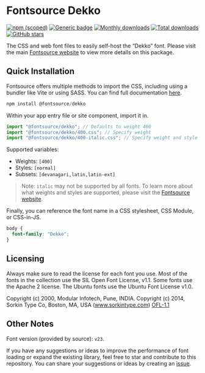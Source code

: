 # Fontsource Dekko

[![npm (scoped)](https://img.shields.io/npm/v/@fontsource/dekko?color=brightgreen)](https://www.npmjs.com/package/@fontsource/dekko) [![Generic badge](https://img.shields.io/badge/fontsource-passing-brightgreen)](https://github.com/fontsource/fontsource) [![Monthly downloads](https://badgen.net/npm/dm/@fontsource/dekko)](https://github.com/fontsource/fontsource) [![Total downloads](https://badgen.net/npm/dt/@fontsource/dekko)](https://github.com/fontsource/fontsource) [![GitHub stars](https://img.shields.io/github/stars/fontsource/fontsource.svg?style=social&label=Star)](https://github.com/fontsource/fontsource/stargazers)

The CSS and web font files to easily self-host the “Dekko” font. Please visit the main [Fontsource website](https://fontsource.org/fonts/dekko) to view more details on this package.

## Quick Installation

Fontsource offers multiple methods to import the CSS, including using a bundler like Vite or using SASS. You can find full documentation [here](https://fontsource.org/docs/getting-started/introduction).

```javascript
npm install @fontsource/dekko
```

Within your app entry file or site component, import it in.

```javascript
import "@fontsource/dekko"; // Defaults to weight 400
import "@fontsource/dekko/400.css"; // Specify weight
import "@fontsource/dekko/400-italic.css"; // Specify weight and style
```

Supported variables:
- Weights: `[400]`
- Styles: `[normal]`
- Subsets: `[devanagari,latin,latin-ext]`

> Note: `italic` may not be supported by all fonts. To learn more about what weights and styles are supported, please visit the [Fontsource website](https://fontsource.org/fonts/dekko).

Finally, you can reference the font name in a CSS stylesheet, CSS Module, or CSS-in-JS.

```css
body {
  font-family: "Dekko";
}
```

## Licensing
Always make sure to read the license for each font you use. Most of the fonts in the collection use the SIL Open Font License, v1.1. Some fonts use the Apache 2 license. The Ubuntu fonts use the Ubuntu Font License v1.0.

Copyright (c) 2000, Modular Infotech, Pune, INDIA. Copyright (c) 2014, Sorkin Type Co, Boston, MA, USA (www.sorkintype.com)
[OFL-1.1](https://openfontlicense.org)

## Other Notes
Font version (provided by source): `v23`.

If you have any suggestions or ideas to improve the performance of font loading or expand the existing library, feel free to star and contribute to this repository. You can share your suggestions or ideas by creating an [issue](https://github.com/fontsource/fontsource/issues).
